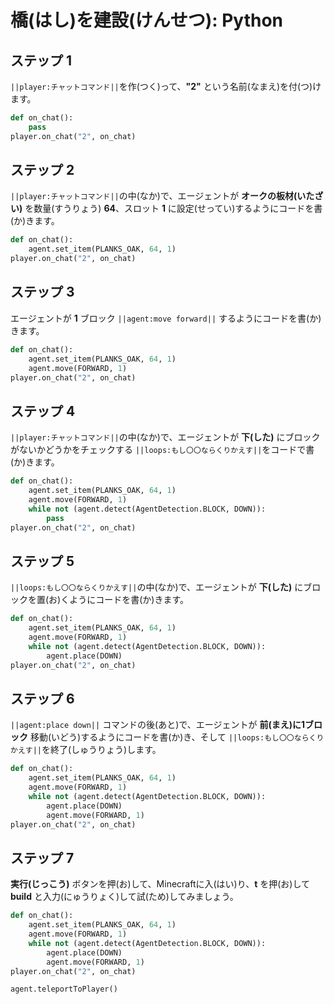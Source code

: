 # 橋(はし)を建設(けんせつ): Python


## ステップ 1
``||player:チャットコマンド||``を作(つく)って、**"2"** という名前(なまえ)を付(つ)けます。

```python
def on_chat():
    pass
player.on_chat("2", on_chat)
```

## ステップ 2
``||player:チャットコマンド||``の中(なか)で、エージェントが **オークの板材(いたざい)** を数量(すうりょう) **64**、スロット **1** に設定(せってい)するようにコードを書(か)きます。

```python
def on_chat():
    agent.set_item(PLANKS_OAK, 64, 1)
player.on_chat("2", on_chat)
```

## ステップ 3
エージェントが **1** ブロック ``||agent:move forward||`` するようにコードを書(か)きます。

```python
def on_chat():
    agent.set_item(PLANKS_OAK, 64, 1)
    agent.move(FORWARD, 1)
player.on_chat("2", on_chat)
```

## ステップ 4

``||player:チャットコマンド||``の中(なか)で、エージェントが **下(した)** にブロックがないかどうかをチェックする ``||loops:もし〇〇ならくりかえす||``をコードで書(か)きます。

```python
def on_chat():
    agent.set_item(PLANKS_OAK, 64, 1)
    agent.move(FORWARD, 1)
    while not (agent.detect(AgentDetection.BLOCK, DOWN)):
        pass
player.on_chat("2", on_chat)
```

## ステップ 5

``||loops:もし〇〇ならくりかえす||``の中(なか)で、エージェントが **下(した)** にブロックを置(お)くようにコードを書(か)きます。

```python
def on_chat():
    agent.set_item(PLANKS_OAK, 64, 1)
    agent.move(FORWARD, 1)
    while not (agent.detect(AgentDetection.BLOCK, DOWN)):
        agent.place(DOWN)
player.on_chat("2", on_chat)
```

## ステップ 6

``||agent:place down||`` コマンドの後(あと)で、エージェントが **前(まえ)に1ブロック** 移動(いどう)するようにコードを書(か)き、そして ``||loops:もし〇〇ならくりかえす||``を終了(しゅうりょう)します。

```python
def on_chat():
    agent.set_item(PLANKS_OAK, 64, 1)
    agent.move(FORWARD, 1)
    while not (agent.detect(AgentDetection.BLOCK, DOWN)):
        agent.place(DOWN)
        agent.move(FORWARD, 1)
player.on_chat("2", on_chat)
```
## ステップ 7

**実行(じっこう)** ボタンを押(お)して、Minecraftに入(はい)り、**t** を押(お)して **build** と入力(にゅうりょく)して試(ため)してみましょう。

```python
def on_chat(): 
    agent.set_item(PLANKS_OAK, 64, 1) 
    agent.move(FORWARD, 1) 
    while not (agent.detect(AgentDetection.BLOCK, DOWN)): 
        agent.place(DOWN) 
        agent.move(FORWARD, 1) 
player.on_chat("2", on_chat) 
```

```ghost
agent.teleportToPlayer()
```